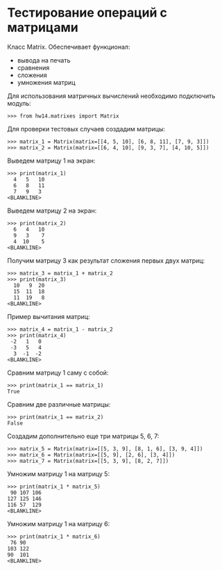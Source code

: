 # Тестирование операций с матрицами

Класс Matrix. Обеспечивает функционал:

- вывода на печать
- сравнения
- сложения
- умножения матриц

Для использования матричных вычислений необходимо подключить модуль:

    >>> from hw14.matrixes import Matrix

Для проверки тестовых случаев создадим матрицы:

    >>> matrix_1 = Matrix(matrix=[[4, 5, 10], [6, 8, 11], [7, 9, 3]])
    >>> matrix_2 = Matrix(matrix=[[6, 4, 10], [9, 3, 7], [4, 10, 5]])

Выведем матрицу 1 на экран:

    >>> print(matrix_1)
      4   5   10 
      6   8   11 
      7   9   3 
    <BLANKLINE>

Выведем матрицу 2 на экран:

    >>> print(matrix_2)
      6   4   10 
      9   3    7 
      4  10    5 
    <BLANKLINE>

Получим матрицу 3 как результат сложения первых двух матриц:

    >>> matrix_3 = matrix_1 + matrix_2
    >>> print(matrix_3)
      10   9  20 
      15  11  18 
      11  19   8
    <BLANKLINE>

Пример вычитания матриц:

    >>> matrix_4 = matrix_1 - matrix_2
    >>> print(matrix_4)
     -2   1   0 
     -3   5   4 
      3  -1  -2 
    <BLANKLINE>

Сравним матрицу 1 саму с собой:

    >>> print(matrix_1 == matrix_1)
    True

Сравним две различные матрицы:

    >>> print(matrix_1 == matrix_2)
    False

Создадим дополнительно еще три матрицы 5, 6, 7:

    >>> matrix_5 = Matrix(matrix=[[5, 3, 9], [8, 1, 6], [3, 9, 4]])
    >>> matrix_6 = Matrix(matrix=[[5, 9], [2, 6], [3, 4]])
    >>> matrix_7 = Matrix(matrix=[[5, 3, 9], [8, 2, 7]])

Умножим матрицу 1 на матрицу 5:

    >>> print(matrix_1 * matrix_5)
     90	107	106
    127	125	146
    116	57	129
    <BLANKLINE>

Умножим матрицу 1 на матрицу 6:

    >>> print(matrix_1 * matrix_6)
     76	90
    103	122
    90	101 
    <BLANKLINE>